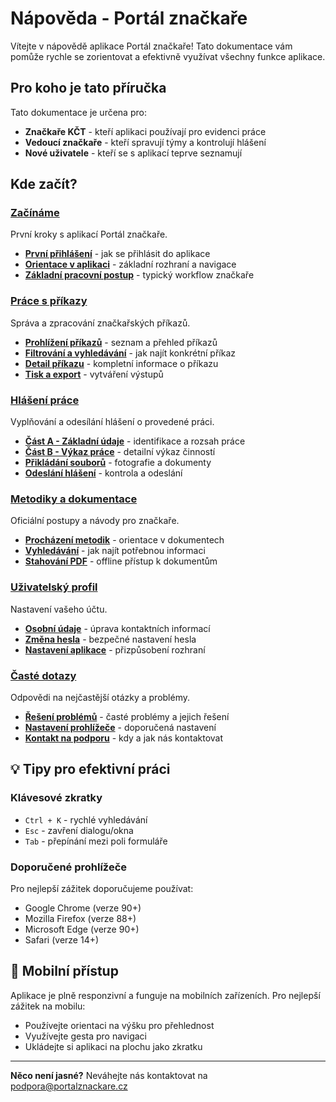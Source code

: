 # Nápověda - Portál značkaře

Vítejte v nápovědě aplikace Portál značkaře! Tato dokumentace vám pomůže rychle se zorientovat a efektivně využívat všechny funkce aplikace.

## Pro koho je tato příručka

Tato dokumentace je určena pro:
- **Značkaře KČT** - kteří aplikaci používají pro evidenci práce
- **Vedoucí značkaře** - kteří spravují týmy a kontrolují hlášení
- **Nové uživatele** - kteří se s aplikací teprve seznamují

## Kde začít?

### [Začínáme](getting-started/)
První kroky s aplikací Portál značkaře.
- **[První přihlášení](getting-started/first-login.md)** - jak se přihlásit do aplikace
- **[Orientace v aplikaci](getting-started/dashboard.md)** - základní rozhraní a navigace
- **[Základní pracovní postup](getting-started/basic-workflow.md)** - typický workflow značkaře

### [Práce s příkazy](prikazy/)
Správa a zpracování značkařských příkazů.
- **[Prohlížení příkazů](prikazy/viewing.md)** - seznam a přehled příkazů
- **[Filtrování a vyhledávání](prikazy/filtering.md)** - jak najít konkrétní příkaz
- **[Detail příkazu](prikazy/detail.md)** - kompletní informace o příkazu
- **[Tisk a export](prikazy/printing.md)** - vytváření výstupů

### [Hlášení práce](hlaseni/)
Vyplňování a odesílání hlášení o provedené práci.
- **[Část A - Základní údaje](hlaseni/part-a.md)** - identifikace a rozsah práce
- **[Část B - Výkaz práce](hlaseni/part-b.md)** - detailní výkaz činností
- **[Přikládání souborů](hlaseni/attachments.md)** - fotografie a dokumenty
- **[Odeslání hlášení](hlaseni/submission.md)** - kontrola a odeslání

### [Metodiky a dokumentace](metodiky/)
Oficiální postupy a návody pro značkaře.
- **[Procházení metodik](metodiky/browsing.md)** - orientace v dokumentech
- **[Vyhledávání](metodiky/search.md)** - jak najít potřebnou informaci
- **[Stahování PDF](metodiky/downloads.md)** - offline přístup k dokumentům

### [Uživatelský profil](profil/)
Nastavení vašeho účtu.
- **[Osobní údaje](profil/settings.md)** - úprava kontaktních informací
- **[Změna hesla](profil/password.md)** - bezpečné nastavení hesla
- **[Nastavení aplikace](profil/preferences.md)** - přizpůsobení rozhraní

### [Časté dotazy](faq/)
Odpovědi na nejčastější otázky a problémy.
- **[Řešení problémů](faq/common-issues.md)** - časté problémy a jejich řešení
- **[Nastavení prohlížeče](faq/browser-setup.md)** - doporučená nastavení
- **[Kontakt na podporu](faq/contact.md)** - kdy a jak nás kontaktovat

## 💡 Tipy pro efektivní práci

### Klávesové zkratky
- `Ctrl + K` - rychlé vyhledávání
- `Esc` - zavření dialogu/okna
- `Tab` - přepínání mezi poli formuláře

### Doporučené prohlížeče
Pro nejlepší zážitek doporučujeme používat:
- Google Chrome (verze 90+)
- Mozilla Firefox (verze 88+)
- Microsoft Edge (verze 90+)
- Safari (verze 14+)

## 📱 Mobilní přístup

Aplikace je plně responzivní a funguje na mobilních zařízeních. Pro nejlepší zážitek na mobilu:
- Používejte orientaci na výšku pro přehlednost
- Využívejte gesta pro navigaci
- Ukládejte si aplikaci na plochu jako zkratku

---

**Něco není jasné?** Neváhejte nás kontaktovat na [podpora@portalznackare.cz](mailto:podpora@portalznackare.cz)